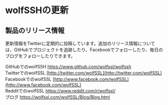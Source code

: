 #  wolfSSHの更新

##  製品のリリース情報

更新情報をTwitterに定期的に投稿しています。追加のリリース情報については、GitHubでプロジェクトを追跡したり、Facebookでフォローしたり、毎日のブログをフォローしたりできます。

GitHubでのwolfSSH  https://www.github.com/wolfssl/wolfssh <br>
TwitterでのwolfSSL [http://twitter.com/wolfSSL](http://twitter.com/wolfSSL) <br>
FacebookでのwolfSSL [http://www.facebook.com/wolfSSL](http://www.facebook.com/wolfSSL) <br>
RedditでのwolfSSL https://www.reddit.com/r/wolfssl/ <br>
ブログ https://wolfssl.com/wolfSSL/Blog/Blog.html <br>

